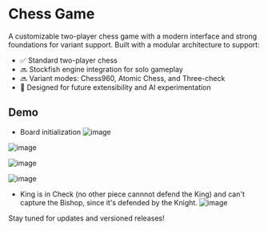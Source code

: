 # Chess Game

A customizable two-player chess game with a modern interface and strong foundations for variant support. Built with a modular architecture to support:

- ✅ Standard two-player chess
- 🔜 Stockfish engine integration for solo gameplay
- 🔜 Variant modes: Chess960, Atomic Chess, and Three-check
- 🧩 Designed for future extensibility and AI experimentation

## Demo

- Board initialization
![image](https://github.com/user-attachments/assets/b5f529a5-15e8-4c4f-9342-c09e5e607b6c)

![image](https://github.com/user-attachments/assets/1101ddea-5a24-4589-8955-3b540ecb3274)

![image](https://github.com/user-attachments/assets/88954eae-4954-4d30-b093-2ab329be7274)


![image](https://github.com/user-attachments/assets/07696fc0-37a5-4edd-8d07-bc634a8a6e8e)

- King is in Check (no other piece cannnot defend the King) and can't capture the Bishop, since it's defended by the Knight.
![image](https://github.com/user-attachments/assets/66ded965-c805-4e2e-a816-55ef61d3715c)

Stay tuned for updates and versioned releases!
